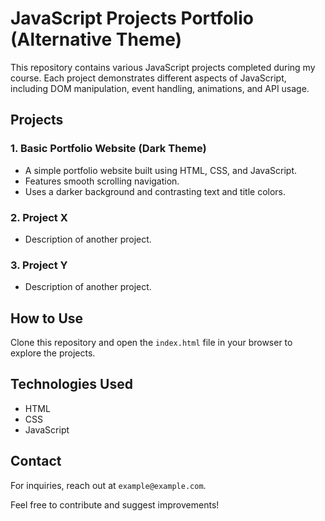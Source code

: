 # JavaScript Projects Portfolio (Alternative Theme)

This repository contains various JavaScript projects completed during my course. Each project demonstrates different aspects of JavaScript, including DOM manipulation, event handling, animations, and API usage.

## Projects

### 1. Basic Portfolio Website (Dark Theme)
- A simple portfolio website built using HTML, CSS, and JavaScript.
- Features smooth scrolling navigation.
- Uses a darker background and contrasting text and title colors.

### 2. Project X
- Description of another project.

### 3. Project Y
- Description of another project.

## How to Use
Clone this repository and open the `index.html` file in your browser to explore the projects.

## Technologies Used
- HTML
- CSS
- JavaScript

## Contact
For inquiries, reach out at `example@example.com`. 

Feel free to contribute and suggest improvements!